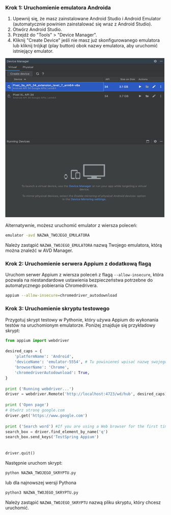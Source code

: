 
### Krok 1: Uruchomienie emulatora Androida
1. Upewnij się, że masz zainstalowane Android Studio i Android Emulator (automatycznie powinien zainstalować się wraz z Android Studio).
2. Otwórz Android Studio.
3. Przejdź do "Tools" > "Device Manager".
4. Kliknij "Create Device" jeśli nie masz już skonfigurowanego emulatora lub kliknij trójkąt (play button) obok nazwy emulatora, aby uruchomić istniejący emulator.

<img alt="Device Manger" height="500" src="images/AndroidStudio_DeviceManager.png" width="500"/>


Alternatywnie, możesz uruchomić emulator z wiersza poleceń:
```sh
emulator -avd NAZWA_TWOJEGO_EMULATORA
```
Należy zastąpić `NAZWA_TWOJEGO_EMULATORA` nazwą Twojego emulatora, którą można znaleźć w AVD Manager.

### Krok 2: Uruchomienie serwera Appium z dodatkową flagą
Uruchom serwer Appium z wiersza poleceń z flagą `--allow-insecure`, która pozwala na niestandardowe ustawienia bezpieczeństwa potrzebne do automatycznego pobierania Chromedrivera.
```sh
appium --allow-insecure=chromedriver_autodownload
```

### Krok 3: Uruchomienie skryptu testowego
Przygotuj skrypt testowy w Pythonie, który używa Appium do wykonania testów na uruchomionym emulatorze. Poniżej znajduje się przykładowy skrypt:

```python
from appium import webdriver

desired_caps = {
    'platformName': 'Android',
    'deviceName': 'emulator-5554', # Tu powinieneś wpisać nazwę swojego urządzenia/emulatora
    'browserName': 'Chrome',
    'chromedriverAutodownload': True,
}

print ('Running webdriver...')
driver = webdriver.Remote('http://localhost:4723/wd/hub', desired_caps)

print ('Open page')
# Otwórz stronę google.com
driver.get('https://www.google.com')

print ('Search word') #If you are using a Web browser for the first time, you will need to add a step to accept a policy.
search_box = driver.find_element_by_name('q')
search_box.send_keys('TestSpring Appium')


driver.quit()
```

Następnie uruchom skrypt:
```sh
python NAZWA_TWOJEGO_SKRYPTU.py
```

lub dla najnowszej wersji Pythona
```sh
python3 NAZWA_TWOJEGO_SKRYPTU.py
```

Należy zastąpić `NAZWA_TWOJEGO_SKRYPTU` nazwą pliku skryptu, który chcesz uruchomić.
